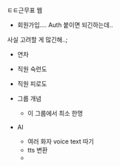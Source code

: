 ㅌㅌ근무표 웹
- 회원가입.... Auth 붙이면 되긴하는데..

사실 고려할 게 많긴해..;

- 연차
- 직원 숙련도
- 직원 피로도

- 그룹 개념
	- 이 그룹에서 최소 한명

- AI
	- 여러 화자 voice text 따기
	- tts 변환
	- 
